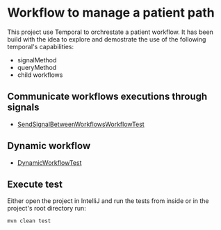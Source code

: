 # Workflow to manage a patient path

This project use Temporal to orchrestate a patient workflow. It has been build with the idea to explore and demostrate 
the use of the following temporal's capabilities:
- signalMethod
- queryMethod
- child workflows



## Communicate workflows executions through signals
- [SendSignalBetweenWorkflowsWorkflowTest](./src/test/java/examples/signal/SendSignalBetweenWorkflowsWorkflowTest.java)


## Dynamic workflow
- [DynamicWorkflowTest](./src/test/java/examples/dynamicworflow/DynamicWorkflowTest.java)

## Execute test
Either open the project in IntelliJ and run the tests from inside or in the project's root directory run:

```
mvn clean test
```
